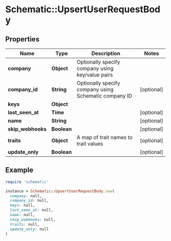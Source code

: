# Schematic::UpsertUserRequestBody

## Properties

| Name | Type | Description | Notes |
| ---- | ---- | ----------- | ----- |
| **company** | **Object** | Optionally specify company using key/value pairs |  |
| **company_id** | **String** | Optionally specify company using Schematic company ID | [optional] |
| **keys** | **Object** |  |  |
| **last_seen_at** | **Time** |  | [optional] |
| **name** | **String** |  | [optional] |
| **skip_webhooks** | **Boolean** |  | [optional] |
| **traits** | **Object** | A map of trait names to trait values | [optional] |
| **update_only** | **Boolean** |  | [optional] |

## Example

```ruby
require 'schematic'

instance = Schematic::UpsertUserRequestBody.new(
  company: null,
  company_id: null,
  keys: null,
  last_seen_at: null,
  name: null,
  skip_webhooks: null,
  traits: null,
  update_only: null
)
```

